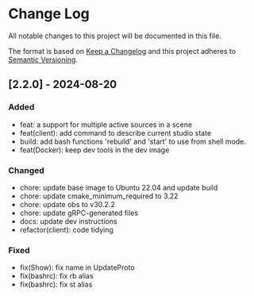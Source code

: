
# Change Log
All notable changes to this project will be documented in this file.

The format is based on [Keep a Changelog](http://keepachangelog.com/)
and this project adheres to [Semantic Versioning](http://semver.org/).

## [2.2.0] - 2024-08-20
 
### Added
- feat: a support for multiple active sources in a scene
- feat(client): add command to describe current studio state
- build: add bash functions 'rebuild' and 'start' to use from shell mode.
- feat(Docker): keep dev tools in the dev image

### Changed
- chore: update base image to Ubuntu 22.04 and update build
- chore: update cmake_minimum_required to 3.22
- chore: update obs to v30.2.2
- chore: update gRPC-generated files
- docs: update dev instructions
- refactor(client): code tidying

### Fixed
- fix(Show): fix name in UpdateProto
- fix(bashrc): fix rb alias
- fix(bashrc): fix st alias
